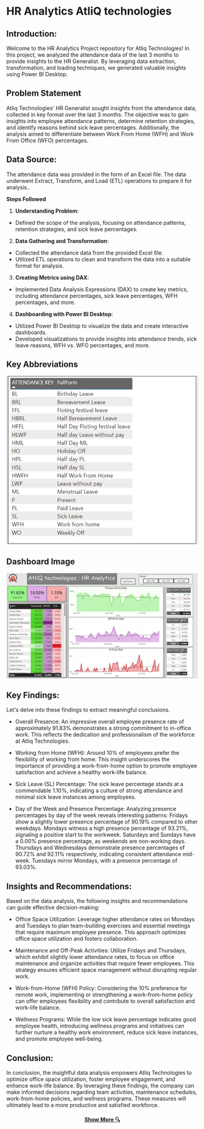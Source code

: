 # HR Analytics AtliQ technologies

## Introduction:
Welcome to the HR Analytics Project repository for Atliq Technologies! In this project, we analyzed the attendance data of the last 3 months to provide insights to the HR Generalist. By leveraging data extraction, transformation, and loading techniques, we generated valuable insights using Power BI Desktop.

## Problem Statement

Atliq Technologies' HR Generalist sought insights from the attendance data, collected in key format over the last 3 months. The objective was to gain insights into employee attendance patterns, determine retention strategies, and identify reasons behind sick leave percentages. Additionally, the analysis aimed to differentiate between Work From Home (WFH) and Work From Office (WFO) percentages.


## Data Source: 
The attendance data was provided in the form of an Excel file. The data underwent Extract, Transform, and Load (ETL) operations to prepare it for analysis..

**Steps Followed**

1. **Understanding Problem**:
- Defined the scope of the analysis, focusing on attendance patterns, retention strategies, and sick leave percentages.
2. **Data Gathering and Transformation**:
- Collected the attendance data from the provided Excel file.
- Utilized ETL operations to clean and transform the data into a suitable format for analysis.
3. **Creating Metrics using DAX**:
- Implemented Data Analysis Expressions (DAX) to create key metrics, including attendance percentages, sick leave percentages, WFH 
 percentages, and more.
4. **Dashboarding with Power BI Desktop**:
- Utilized Power BI Desktop to visualize the data and create interactive dashboards.
- Developed visualizations to provide insights into attendance trends, sick leave reasons, WFH vs. WFO percentages, and more.

## Key Abbreviations

![](Key_fullform.JPG)

## Dashboard Image

![](dashboard.JPG)

## Key Findings: 
Let's delve into these findings to extract meaningful conclusions. 

* Overall Presence: An impressive overall employee presence rate of approximately 91.83% demonstrates a strong commitment to in-office work. This reflects the dedication and professionalism of the workforce at Atliq Technologies.

* Working from Home (WFH): Around 10% of employees prefer the flexibility of working from home. This insight underscores the importance of providing a work-from-home option to promote employee satisfaction and achieve a healthy work-life balance. 

*  Sick Leave (SL) Percentage: The sick leave percentage stands at a commendable 1.10%, indicating a culture of strong attendance and minimal sick leave instances among employees. 

*  Day of the Week and Presence Percentage: Analyzing presence percentages by day of the week reveals interesting patterns: Fridays show a slightly lower presence percentage of 90.19% compared to other weekdays. Mondays witness a high presence percentage of 93.21%, signaling a positive start to the workweek. Saturdays and Sundays have a 0.00% presence percentage, as weekends are non-working days. Thursdays and Wednesdays demonstrate presence percentages of 90.72% and 92.11% respectively, indicating consistent attendance mid-week. Tuesdays mirror Mondays, with a presence percentage of 93.03%. 

## Insights and Recommendations: 
Based on the data analysis, the following insights and recommendations can guide effective decision-making: 

* Office Space Utilization: 
Leverage higher attendance rates on Mondays and Tuesdays to plan team-building exercises and essential meetings that require maximum employee presence. This approach optimizes office space utilization and fosters collaboration. 

* Maintenance and Off-Peak Activities: 
Utilize Fridays and Thursdays, which exhibit slightly lower attendance rates, to focus on office maintenance and organize activities that require fewer employees. This strategy ensures efficient space management without disrupting regular work. 

* Work-from-Home (WFH) Policy: 
Considering the 10% preference for remote work, implementing or strengthening a work-from-home policy can offer employees flexibility and contribute to overall satisfaction and work-life balance. 

* Wellness Programs: 
While the low sick leave percentage indicates good employee health, introducing wellness programs and initiatives can further nurture a healthy work environment, reduce sick leave instances, and promote employee well-being. 

## Conclusion: 
In conclusion, the insightful data analysis empowers Atliq Technologies to optimize office space utilization, foster employee engagement, and enhance work-life balance. By leveraging these findings, the company can make informed decisions regarding team activities, maintenance schedules, work-from-home policies, and wellness programs. These measures will ultimately lead to a more productive and satisfied workforce.


<h4 align="center">
<h4 align="center">
  <a href="https://sites.google.com/view/jagadeeshr" title="Portfolio"> Show More 🔍</a>
</h4>
